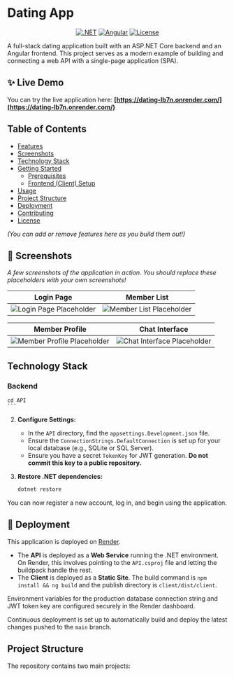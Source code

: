 # Dating App

<div align="center">

[![.NET](https://img.shields.io/badge/.NET-7-512BD4?style=for-the-badge&logo=dotnet)](https://dotnet.microsoft.com/en-us/download/dotnet/7.0)
[![Angular](https://img.shields.io/badge/Angular-DD0031?style=for-the-badge&logo=angular&logoColor=white)](https://angular.io/)
[![License](https://img.shields.io/badge/license-MIT-blue.svg?style=for-the-badge)](/LICENSE)

</div>

A full-stack dating application built with an ASP.NET Core backend and an Angular frontend. This project serves as a modern example of building and connecting a web API with a single-page application (SPA).

## ✨ Live Demo

You can try the live application here: **[https://dating-lb7n.onrender.com/](https://dating-lb7n.onrender.com/)**

## Table of Contents

-   [Features](#features)
-   [Screenshots](#-screenshots)
-   [Technology Stack](#technology-stack)
-   [Getting Started](#getting-started)
    -   [Prerequisites](#prerequisites)
    -   [Frontend (Client) Setup](#frontend-client-setup)
-   [Usage](#usage)
-   [Project Structure](#project-structure)
-   [Deployment](#-deployment)
-   [Contributing](#contributing)
-   [License](#license)


*(You can add or remove features here as you build them out!)*

## 📸 Screenshots

*A few screenshots of the application in action. You should replace these placeholders with your own screenshots!*

| Login Page | Member List |
| :---: | :---: |
| ![Login Page Placeholder](https://via.placeholder.com/400x300.png?text=Login+Page) | ![Member List Placeholder](https://via.placeholder.com/400x300.png?text=Member+List) |

| Member Profile | Chat Interface |
| :---: | :---: |
| ![Member Profile Placeholder](https://via.placeholder.com/400x300.png?text=Member+Profile) | ![Chat Interface Placeholder](https://via.placeholder.com/400x300.png?text=Chat+Interface) |

## Technology Stack

### Backend
    cd API
    ```

2.  **Configure Settings:**
    - In the `API` directory, find the `appsettings.Development.json` file.
    - Ensure the `ConnectionStrings.DefaultConnection` is set up for your local database (e.g., SQLite or SQL Server).
    - Ensure you have a secret `TokenKey` for JWT generation. **Do not commit this key to a public repository.**

2.  **Restore .NET dependencies:**
    ```sh
    dotnet restore

You can now register a new account, log in, and begin using the application.

## 🚀 Deployment

This application is deployed on [Render](https://render.com/).

- The **API** is deployed as a **Web Service** running the .NET environment. On Render, this involves pointing to the `API.csproj` file and letting the buildpack handle the rest.
- The **Client** is deployed as a **Static Site**. The build command is `npm install && ng build` and the publish directory is `client/dist/client`.

Environment variables for the production database connection string and JWT token key are configured securely in the Render dashboard.

Continuous deployment is set up to automatically build and deploy the latest changes pushed to the `main` branch.

## Project Structure

The repository contains two main projects:

